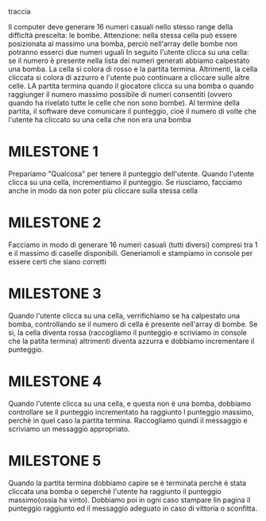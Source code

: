 traccia

Il computer deve generare 16 numeri casuali nello stesso range della difficltà
prescelta: le bombe. Attenzione: nella stessa cella può essere posizionata al
massimo una bomba, perciò nell'array delle bombe non potranno esserci due numeri
uguali In seguito l'utente clicca su una cella: se il numero è presente nella
lista dei numeri generati abbiamo calpestato una bomba. La cella si colora di
rosso e la partita termina. Altrimenti, la cella cliccata si colora di azzurro e
l'utente può continuare a cliccare sulle altre celle. LA partita termina quando
il giocatore clicca su una bomba o quando raggiunger il numero massimo possibile
di numeri consentiti (ovvero quando ha rivelato tutte le celle che non sono
bombe). Al termine della partita, il software deve comunicare il punteggio, cioè
il numero di volte che l'utente ha cliccato su una cella che non era una bomba

# MILESTONE 1

Prepariamo "Qualcosa" per tenere il punteggio dell'utente. Quando l'utente
clicca su una cella, incrementiamo il punteggio. Se riusciamo, facciamo anche in
modo da non poter più cliccare sulla stessa cella

# MILESTONE 2

Facciamo in modo di generare 16 numeri casuali (tutti diversi) compresi tra 1 e
il massimo di caselle disponibili. Generiamoli e stampiamo in console per essere
certi che siano corretti

# MILESTONE 3

Quando l'utente clicca su una cella, verrifichiamo se ha calpestato una bomba,
controllando se il numero di cella è presente nell'array di bombe. Se si, la
cella diventa rossa (raccogliamo il punteggio e scriviamo in console che la
patita termina) altrimenti diventa azzurra e dobbiamo incrementare il punteggio.

# MILESTONE 4

Quando l'utente clicca su una cella, e questa non è una bomba, dobbiamo
controllare se il punteggio incrementato ha raggiunto l punteggio massimo,
perchè in quel caso la partita termina. Raccogliamo quindi il messaggio e
scriviamo un messaggio appropriato.

# MILESTONE 5

Quando la partita termina dobbiamo capire se è terminata perchè è stata cliccata
una bomba o seperchè l'utente ha raggiunto il punteggio massimo(ossia ha vinto).
Dobbiamo poi in ogni caso stampare lin pagina il punteggio raggiunto ed il
messaggio adeguato in caso di vittoria o sconfitta.
